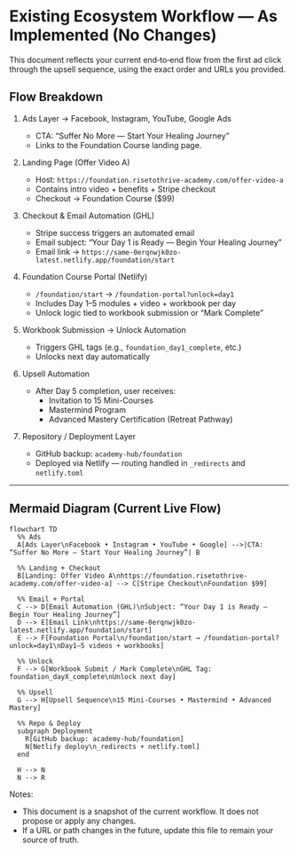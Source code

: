 # Existing Ecosystem Workflow — As Implemented (No Changes)

This document reflects your current end‑to‑end flow from the first ad click through the upsell sequence, using the exact order and URLs you provided.

## Flow Breakdown
1. Ads Layer → Facebook, Instagram, YouTube, Google Ads
   - CTA: “Suffer No More — Start Your Healing Journey”
   - Links to the Foundation Course landing page.

2. Landing Page (Offer Video A)
   - Host: `https://foundation.risetothrive-academy.com/offer-video-a`
   - Contains intro video + benefits + Stripe checkout
   - Checkout → Foundation Course ($99)

3. Checkout & Email Automation (GHL)
   - Stripe success triggers an automated email
   - Email subject: “Your Day 1 is Ready — Begin Your Healing Journey”
   - Email link → `https://same-0erqnwjk0zo-latest.netlify.app/foundation/start`

4. Foundation Course Portal (Netlify)
   - `/foundation/start` → `/foundation-portal?unlock=day1`
   - Includes Day 1–5 modules + video + workbook per day
   - Unlock logic tied to workbook submission or “Mark Complete”

5. Workbook Submission → Unlock Automation
   - Triggers GHL tags (e.g., `foundation_day1_complete`, etc.)
   - Unlocks next day automatically

6. Upsell Automation
   - After Day 5 completion, user receives:
     - Invitation to 15 Mini-Courses
     - Mastermind Program
     - Advanced Mastery Certification (Retreat Pathway)

7. Repository / Deployment Layer
   - GitHub backup: `academy-hub/foundation`
   - Deployed via Netlify — routing handled in `_redirects` and `netlify.toml`

---

## Mermaid Diagram (Current Live Flow)
```mermaid
flowchart TD
  %% Ads
  A[Ads Layer\nFacebook • Instagram • YouTube • Google] -->|CTA: “Suffer No More — Start Your Healing Journey”| B

  %% Landing + Checkout
  B[Landing: Offer Video A\nhttps://foundation.risetothrive-academy.com/offer-video-a] --> C[Stripe Checkout\nFoundation $99]

  %% Email + Portal
  C --> D[Email Automation (GHL)\nSubject: “Your Day 1 is Ready — Begin Your Healing Journey”]
  D --> E[Email Link\nhttps://same-0erqnwjk0zo-latest.netlify.app/foundation/start]
  E --> F[Foundation Portal\n/foundation/start → /foundation-portal?unlock=day1\nDay1–5 videos + workbooks]

  %% Unlock
  F --> G[Workbook Submit / Mark Complete\nGHL Tag: foundation_dayX_complete\nUnlock next day]

  %% Upsell
  G --> H[Upsell Sequence\n15 Mini-Courses • Mastermind • Advanced Mastery]

  %% Repo & Deploy
  subgraph Deployment
    R[GitHub backup: academy-hub/foundation]
    N[Netlify deploy\n_redirects + netlify.toml]
  end

  H --> N
  N --> R
```

Notes:
- This document is a snapshot of the current workflow. It does not propose or apply any changes.
- If a URL or path changes in the future, update this file to remain your source of truth.
